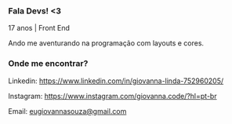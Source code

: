 ### Fala Devs! <3 

<!--
**giovannalinda/giovannalinda** is a ✨ _special_ ✨ repository because its `README.md` (this file) appears on your GitHub profile.
-->
17 anos | Front End

Ando me aventurando na programação com layouts e cores.

### Onde me encontrar?

Linkedin: https://www.linkedin.com/in/giovanna-linda-752960205/

Instagram: https://www.instagram.com/giovanna.code/?hl=pt-br

Email: eugiovannasouza@gmail.com

